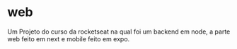 # web
Um Projeto do curso da rocketseat na qual foi um backend em node, a parte web feito em next e mobile feito em expo.
